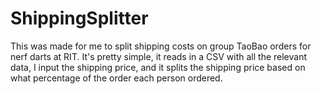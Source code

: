 # ShippingSplitter

This was made for me to split shipping costs on group TaoBao orders for nerf darts at RIT.
It's pretty simple, it reads in a CSV with all the relevant data, I input the shipping price, and it splits the shipping price based on what percentage of the order each person ordered.